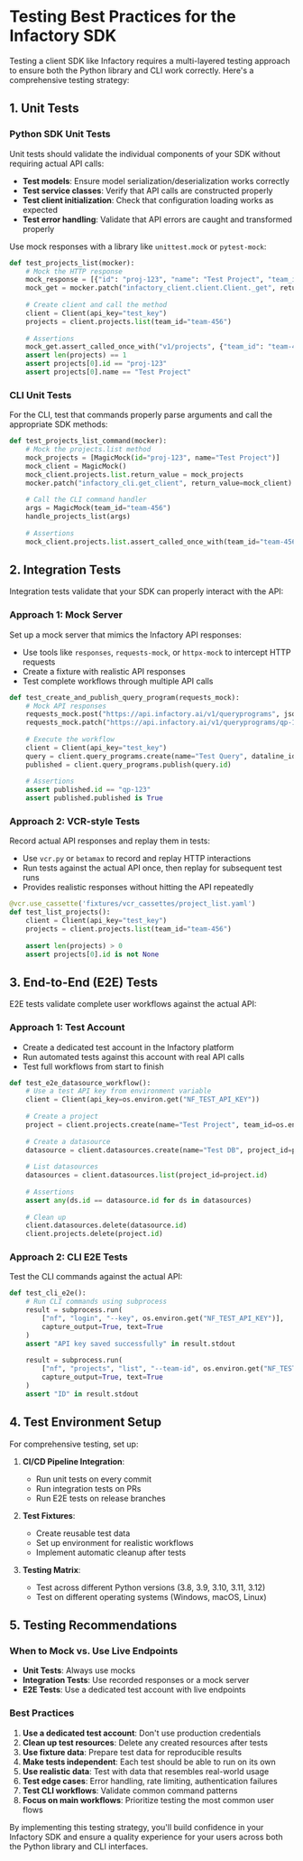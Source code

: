 # Testing Best Practices for the Infactory SDK

Testing a client SDK like Infactory requires a multi-layered testing approach to ensure both the Python library and CLI work correctly. Here's a comprehensive testing strategy:

## 1. Unit Tests

### Python SDK Unit Tests

Unit tests should validate the individual components of your SDK without requiring actual API calls:

- **Test models**: Ensure model serialization/deserialization works correctly
- **Test service classes**: Verify that API calls are constructed properly
- **Test client initialization**: Check that configuration loading works as expected
- **Test error handling**: Validate that API errors are caught and transformed properly

Use mock responses with a library like `unittest.mock` or `pytest-mock`:

```python
def test_projects_list(mocker):
    # Mock the HTTP response
    mock_response = [{"id": "proj-123", "name": "Test Project", "team_id": "team-456"}]
    mock_get = mocker.patch("infactory_client.client.Client._get", return_value=mock_response)
    
    # Create client and call the method
    client = Client(api_key="test_key")
    projects = client.projects.list(team_id="team-456")
    
    # Assertions
    mock_get.assert_called_once_with("v1/projects", {"team_id": "team-456"})
    assert len(projects) == 1
    assert projects[0].id == "proj-123"
    assert projects[0].name == "Test Project"
```

### CLI Unit Tests

For the CLI, test that commands properly parse arguments and call the appropriate SDK methods:

```python
def test_projects_list_command(mocker):
    # Mock the projects.list method
    mock_projects = [MagicMock(id="proj-123", name="Test Project")]
    mock_client = MagicMock()
    mock_client.projects.list.return_value = mock_projects
    mocker.patch("infactory_cli.get_client", return_value=mock_client)
    
    # Call the CLI command handler
    args = MagicMock(team_id="team-456")
    handle_projects_list(args)
    
    # Assertions
    mock_client.projects.list.assert_called_once_with(team_id="team-456")
```

## 2. Integration Tests

Integration tests validate that your SDK can properly interact with the API:

### Approach 1: Mock Server

Set up a mock server that mimics the Infactory API responses:

- Use tools like `responses`, `requests-mock`, or `httpx-mock` to intercept HTTP requests
- Create a fixture with realistic API responses
- Test complete workflows through multiple API calls

```python
def test_create_and_publish_query_program(requests_mock):
    # Mock API responses
    requests_mock.post("https://api.infactory.ai/v1/queryprograms", json={"id": "qp-123", "name": "Test Query"})
    requests_mock.patch("https://api.infactory.ai/v1/queryprograms/qp-123/publish", json={"id": "qp-123", "published": True})
    
    # Execute the workflow
    client = Client(api_key="test_key")
    query = client.query_programs.create(name="Test Query", dataline_id="dl-456", code="test code")
    published = client.query_programs.publish(query.id)
    
    # Assertions
    assert published.id == "qp-123"
    assert published.published is True
```

### Approach 2: VCR-style Tests

Record actual API responses and replay them in tests:

- Use `vcr.py` or `betamax` to record and replay HTTP interactions
- Run tests against the actual API once, then replay for subsequent test runs
- Provides realistic responses without hitting the API repeatedly

```python
@vcr.use_cassette('fixtures/vcr_cassettes/project_list.yaml')
def test_list_projects():
    client = Client(api_key="test_key")
    projects = client.projects.list(team_id="team-456")
    
    assert len(projects) > 0
    assert projects[0].id is not None
```

## 3. End-to-End (E2E) Tests

E2E tests validate complete user workflows against the actual API:

### Approach 1: Test Account

- Create a dedicated test account in the Infactory platform
- Run automated tests against this account with real API calls
- Test full workflows from start to finish

```python
def test_e2e_datasource_workflow():
    # Use a test API key from environment variable
    client = Client(api_key=os.environ.get("NF_TEST_API_KEY"))
    
    # Create a project
    project = client.projects.create(name="Test Project", team_id=os.environ.get("NF_TEST_TEAM_ID"))
    
    # Create a datasource
    datasource = client.datasources.create(name="Test DB", project_id=project.id, type="postgres")
    
    # List datasources
    datasources = client.datasources.list(project_id=project.id)
    
    # Assertions
    assert any(ds.id == datasource.id for ds in datasources)
    
    # Clean up
    client.datasources.delete(datasource.id)
    client.projects.delete(project.id)
```

### Approach 2: CLI E2E Tests

Test the CLI commands against the actual API:

```python
def test_cli_e2e():
    # Run CLI commands using subprocess
    result = subprocess.run(
        ["nf", "login", "--key", os.environ.get("NF_TEST_API_KEY")],
        capture_output=True, text=True
    )
    assert "API key saved successfully" in result.stdout
    
    result = subprocess.run(
        ["nf", "projects", "list", "--team-id", os.environ.get("NF_TEST_TEAM_ID")],
        capture_output=True, text=True
    )
    assert "ID" in result.stdout
```

## 4. Test Environment Setup

For comprehensive testing, set up:

1. **CI/CD Pipeline Integration**:
   - Run unit tests on every commit
   - Run integration tests on PRs
   - Run E2E tests on release branches

2. **Test Fixtures**:
   - Create reusable test data
   - Set up environment for realistic workflows
   - Implement automatic cleanup after tests

3. **Testing Matrix**:
   - Test across different Python versions (3.8, 3.9, 3.10, 3.11, 3.12)
   - Test on different operating systems (Windows, macOS, Linux)

## 5. Testing Recommendations

### When to Mock vs. Use Live Endpoints

- **Unit Tests**: Always use mocks
- **Integration Tests**: Use recorded responses or a mock server
- **E2E Tests**: Use a dedicated test account with live endpoints

### Best Practices

1. **Use a dedicated test account**: Don't use production credentials
2. **Clean up test resources**: Delete any created resources after tests
3. **Use fixture data**: Prepare test data for reproducible results
4. **Make tests independent**: Each test should be able to run on its own
5. **Use realistic data**: Test with data that resembles real-world usage
6. **Test edge cases**: Error handling, rate limiting, authentication failures
7. **Test CLI workflows**: Validate common command patterns
8. **Focus on main workflows**: Prioritize testing the most common user flows

By implementing this testing strategy, you'll build confidence in your Infactory SDK and ensure a quality experience for your users across both the Python library and CLI interfaces.
